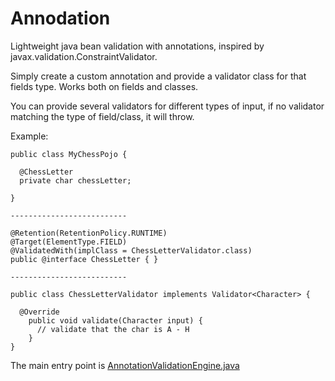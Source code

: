 # Annodation
Lightweight java bean validation with annotations, inspired by javax.validation.ConstraintValidator.

Simply create a custom annotation and provide a validator class for that fields type. 
Works both on fields and classes.

You can provide several validators for different types of input, if no validator matching the type of field/class,
it will throw.


Example:


```
public class MyChessPojo {
  
  @ChessLetter
  private char chessLetter;

}

--------------------------

@Retention(RetentionPolicy.RUNTIME)
@Target(ElementType.FIELD)
@ValidatedWith(implClass = ChessLetterValidator.class)
public @interface ChessLetter { }

--------------------------

public class ChessLetterValidator implements Validator<Character> {

  @Override
    public void validate(Character input) {
      // validate that the char is A - H
    }
}

```

The main entry point is
[AnnotationValidationEngine.java](https://github.com/MartinBergstrom/Annodation/blob/master/src/main/java/main/AnnotationValidationEngine.java)
